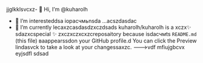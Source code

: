 jjglkklsvcxz- 👋 Hi, I’m @kuharolh
- 👀 I’m interesteddsa iорасчмьnsda ...acszdasdac
- 🌱 I’m currently lecaxzcasdasdzxczdsads
kuharolh/kuharolh is a xczx✨ sdazxcspecial ✨ zxczxczxcxzcreposaitory because isdaсчмts `README.md` (this file) ваappearssdon your GitHub profile.d
You can click the Preview lindasvck to take a look at your changessaxzc.
--->vdf
mfiujgbcvx
eyjsdfl
sdsad
